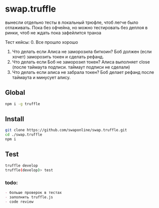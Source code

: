 # swap.truffle
вынесли отдельно тесты в локальный трюфле, чтоб легче было отлаживать. Пока без офчейна, но можно тестировать без деплоя в ринки, чтоб не ждать пока зафейлится транза

Тест кейсы: 
0. Все прошло хорошо
1. Что делать если Алиса не заморозила биткоин? Боб должен (если хочет) заморозить токен и сделать рефанд. 
2. Что делать если Боб не заморозил токен? Алиса выполняет close (после таймаута подписи. таймаут подписи не сделали)
3. Что делать если алиса не забрала токен? Боб делает рефанд после таймаута и минусует алису.

## Global

```sh
npm i -g truffle
```

## Install 

```sh
git clone https://github.com/swaponline/swap.truffle.git
cd ./swap.truffle
npm i
```


## Test

```sh
truffle develop
truffle(develop)> test
```

### todo:

```md
- больше проверок в тестах
- заполнить truffle.js
- code review
```
